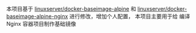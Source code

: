 本项目基于 [linuxserver/docker-baseimage-alpine](https://github.com/linuxserver/docker-baseimage-alpine) 和 [linuxserver/docker-baseimage-alpine-nginx](https://github.com/linuxserver/docker-baseimage-alpine-nginx) 进行修改，增加个人配置，
本项目主要用于给 编译Nginx 容器项目制作基础镜像
